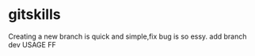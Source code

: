# gitskills

 Creating a new branch is quick and simple,fix bug is so essy.
 add branch dev
 USAGE FF
